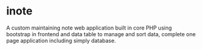 # inote
A custom maintaining note web application built in core PHP using bootstrap in frontend and data table to manage and sort data, complete one page application including simply database.
